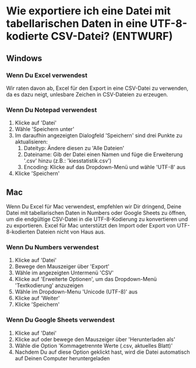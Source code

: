 
# Wie exportiere ich eine Datei mit tabellarischen Daten in eine UTF-8-kodierte CSV-Datei? (ENTWURF)

## Windows

### Wenn Du Excel verwendest

Wir raten davon ab, Excel für den Export in eine CSV-Datei zu verwenden, da es dazu neigt, unlesbare Zeichen in CSV-Dateien zu erzeugen.

### Wenn Du Notepad verwendest

1. Klicke auf 'Datei'
2. Wähle 'Speichern unter'
3. Im daraufhin angezeigten Dialogfeld 'Speichern' sind drei Punkte zu aktualisieren:
    1. Dateityp: Ändere diesen zu 'Alle Dateien'
    2. Dateiname: Gib der Datei einen Namen und füge die Erweiterung '.csv' hinzu (z.B.: 'kiesstatistik.csv')
    3. Encoding: Klicke  auf das Dropdown-Menü und wähle 'UTF-8' aus
4. Klicke 'Speichern'

## Mac

Wenn Du Excel für Mac verwendest, empfehlen wir Dir dringend, Deine Datei mit tabellarischen Daten in Numbers oder Google Sheets zu öffnen, um die endgültige CSV-Datei in die UTF-8-Kodierung zu konvertieren und zu exportieren. Excel für Mac unterstützt den Import oder Export von UTF-8-kodierten Dateien nicht von Haus aus.

### Wenn Du Numbers verwendest

1. Klicke auf 'Datei'
2. Bewege den Mauszeiger über 'Export'
3. Wähle im angezeigten Untermenü 'CSV'
4. Klicke auf 'Erweiterte Optionen', um das Dropdown-Menü 'Textkodierung' anzuzeigen
5. Wähle im Dropdown-Menu 'Unicode (UTF-8)' aus
6. Klicke auf 'Weiter'
7. Klicke 'Speichern'

### Wenn Du Google Sheets verwendest

1. Klicke auf 'Datei'
2. Klicke auf oder bewege den Mauszeiger über 'Herunterladen als'
3. Wähle  die Option 'Kommagetrennte Werte (.csv, aktuelles Blatt)'
4. Nachdem Du auf diese Option geklickt hast, wird die Datei automatisch auf Deinen Computer heruntergeladen
